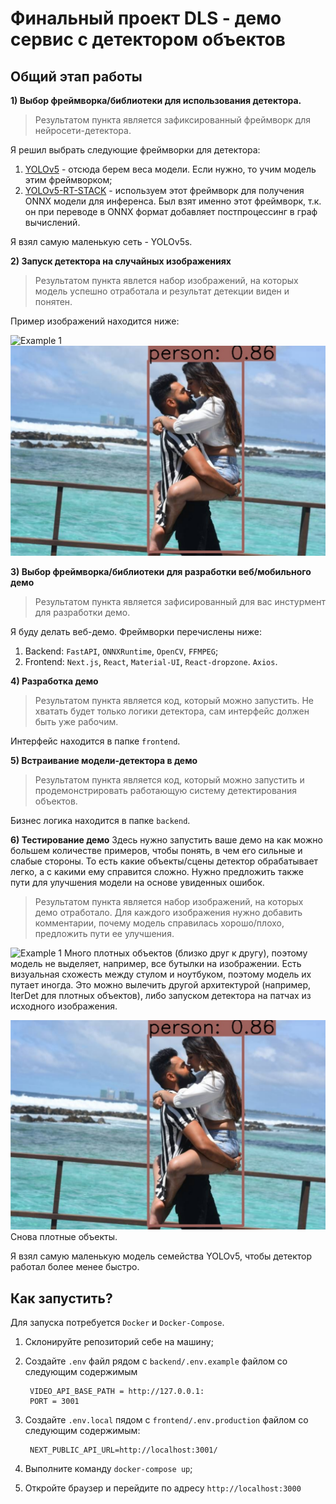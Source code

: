 # Финальный проект DLS - демо сервис с детектором объектов

## Общий этап работы

**1) Выбор фреймворка/библиотеки для использования детектора.**
> Результатом пункта является зафиксированный фреймворк для нейросети-детектора.

Я решил выбрать следующие фреймворки для детектора:

1) [YOLOv5](https://github.com/ultralytics/yolov5) - отсюда берем веса модели. Если нужно, то учим модель этим фреймворком;
2) [YOLOv5-RT-STACK](https://github.com/zhiqwang/yolov5-rt-stack) - используем этот фреймворк для получения ONNX модели для инференса.
Был взят именно этот фреймворк, т.к. он при переводе в ONNX формат добавляет постпроцессинг в граф вычислений.
   
Я взял самую маленькую сеть - YOLOv5s.

**2) Запуск детектора на случайных изображениях**
> Результатом пункта явлется набор изображений, на которых модель успешно отработала и результат детекции виден и понятен.

Пример изображений находится ниже:

![Example 1](image_examples/example1.png)
![Example 2](image_examples/example2.png)


**3) Выбор фреймворка/библиотеки для разработки веб/мобильного демо**
> Результатом пункта является зафисированный для вас инстурмент для разработки демо.

Я буду делать веб-демо. Фреймворки перечислены ниже:

1) Backend: `FastAPI`, `ONNXRuntime`, `OpenCV`, `FFMPEG`;
2) Frontend: `Next.js`, `React`, `Material-UI`, `React-dropzone`. `Axios`.

**4) Разработка демо**
> Результатом пункта является код, который можно запустить. Не хватать будет только логики детектора, сам интерфейс должен быть уже рабочим.

Интерфейс находится в папке `frontend`.

**5) Встраивание модели-детектора в демо**
> Результатом пункта является код, который можно запустить и продемонстрировать работающую систему детектирования объектов.

Бизнес логика находится в папке `backend`.

**6) Тестирование демо**
Здесь нужно запустить ваше демо на как можно большем количестве примеров, чтобы понять, в чем его сильные и слабые стороны. То есть какие объекты/сцены детектор обрабатывает легко, а с какими ему справится сложно. Нужно предложить также пути для улучшения модели на основе увиденных ошибок.
> Результатом пункта является набор изображений, на которых демо отработало. Для каждого изображения нужно добавить комментарии, почему модель справилась хорошо/плохо, предложить пути ее улучшения.

![Example 1](image_examples/example1.png) Много плотных объектов (близко друг к другу), поэтому модель не выделяет, например,
все бутылки на изображении. Есть визуальная схожесть между стулом и ноутбуком, поэтому модель их путает иногда. Это можно вылечить
другой архитектурой (например, IterDet для плотных объектов), либо запуском детектора на патчах из исходного изображения.


![Example 2](image_examples/example2.png) Снова плотные объекты.

Я взял самую маленькую модель семейства YOLOv5, чтобы детектор работал более менее быстро.

## Как запустить?

Для запуска потребуется `Docker` и `Docker-Compose`.

1) Склонируйте репозиторий себе на машину;
2) Создайте `.env` файл рядом с `backend/.env.example` файлом со следующим содержимым

    	VIDEO_API_BASE_PATH = http://127.0.0.1:
		PORT = 3001

3) Создайте `.env.local` пядом с `frontend/.env.production` файлом со следующим содержимым:

		NEXT_PUBLIC_API_URL=http://localhost:3001/

4) Выполните команду `docker-compose up`;
5) Откройте браузер и перейдите по адресу `http://localhost:3000`


